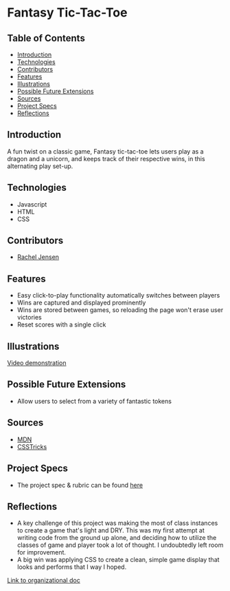 # Fantasy Tic-Tac-Toe

## Table of Contents
  - [Introduction](##Introduction)
  - [Technologies](##Technologies)
  - [Contributors](##Contributors)
  - [Features](##Features)
  - [Illustrations](##Illustrations)
  - [Possible Future Extensions](##Possible-Future-Extensions)
  - [Sources](##Sources)
  - [Project Specs](##Project-Specs)
  - [Reflections](##Reflections)

## Introduction

A fun twist on a classic game, Fantasy tic-tac-toe lets users play as a dragon and a unicorn, and keeps track of their respective wins, in this alternating play set-up.

## Technologies
  - Javascript
  - HTML
  - CSS

## Contributors
  - [Rachel Jensen](https://github.com/rachelJensen)

## Features
 - Easy click-to-play functionality automatically switches between players
 - Wins are captured and displayed prominently
 - Wins are stored between games, so reloading the page won't erase user victories
 - Reset scores with a single click

## Illustrations

[Video demonstration](https://user-images.githubusercontent.com/81662051/122101710-e0e69980-cdd1-11eb-80f8-d5d197f67599.mov)


## Possible Future Extensions

  - Allow users to select from a variety of fantastic tokens

## Sources
  - [MDN](http://developer.mozilla.org/en-US/)
  - [CSSTricks](https://css-tricks.com/)

## Project Specs
  - The project spec & rubric can be found [here](https://frontend.turing.edu/projects/module-1/tic-tac-toe-solo.html)

## Reflections
 - A key challenge of this project was making the most of class instances to create a game that's light and DRY. This was my first attempt at writing code from the ground up alone, and deciding how to utilize the classes of game and player took a lot of thought. I undoubtedly left room for improvement.
 - A big win was applying CSS to create a clean, simple game display that looks and performs that I way I hoped.

[Link to organizational doc](https://gist.github.com/rachelJensen/935124f1e5874025ae757bb21a5a908a)
